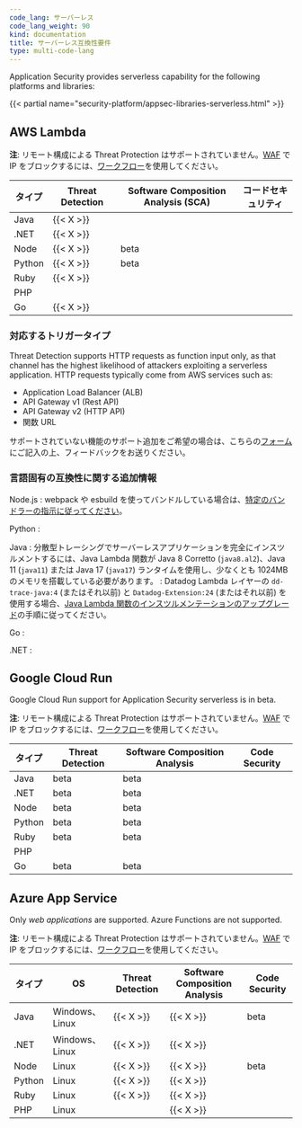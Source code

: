 ```yaml
---
code_lang: サーバーレス
code_lang_weight: 90
kind: documentation
title: サーバーレス互換性要件
type: multi-code-lang
---
```


Application Security provides serverless capability for the following platforms and libraries:

{{< partial name="security-platform/appsec-libraries-serverless.html" >}}</br>

## AWS Lambda
**注**: リモート構成による Threat Protection はサポートされていません。[WAF][6] で IP をブロックするには、[ワークフロー][5]を使用してください。

|タイプ               | Threat Detection  |  Software Composition Analysis (SCA)  | コードセキュリティ     |
| ---       |   ---                     |           ----                    |           ----                            |
| Java          | {{< X >}}             |                               |                       |
| .NET      | {{< X >}}             |                                   |                       |
| Node      | {{< X >}}             | beta                          |                       |
| Python    | {{< X >}}             | beta                          |                       |
| Ruby      | {{< X >}}             |                               |                       |
| PHP       |                   |                           |                       |
| Go        | {{< X >}}             |                           |                       |

### 対応するトリガータイプ
Threat Detection supports HTTP requests as function input only, as that channel has the highest likelihood of attackers exploiting a serverless application. HTTP requests typically come from AWS services such as:
- Application Load Balancer (ALB)
- API Gateway v1 (Rest API)
- API Gateway v2 (HTTP API)
- 関数 URL

<div class="alert alert-info">サポートされていない機能のサポート追加をご希望の場合は、こちらの<a href="https://forms.gle/gHrxGQMEnAobukfn7">フォーム</a>にご記入の上、フィードバックをお送りください。</div>


### 言語固有の互換性に関する追加情報

Node.js
: webpack や esbuild を使ってバンドルしている場合は、[特定のバンドラーの指示に従ってください][4]。

Python
: 

Java
: 分散型トレーシングでサーバーレスアプリケーションを完全にインスツルメントするには、Java Lambda 関数が Java 8 Corretto (`java8.al2`)、Java 11 (`java11`) または Java 17 (`java17`) ランタイムを使用し、少なくとも 1024MB のメモリを搭載している必要があります。
: Datadog Lambda レイヤーの `dd-trace-java:4` (またはそれ以前) と `Datadog-Extension:24` (またはそれ以前) を使用する場合、[Java Lambda 関数のインスツルメンテーションのアップグレード][3]の手順に従ってください。

Go
: 

.NET
: 


## Google Cloud Run

<div class="alert alert-info">Google Cloud Run support for Application Security serverless is in beta</a>.</div>

**注**: リモート構成による Threat Protection はサポートされていません。[WAF][6] で IP をブロックするには、[ワークフロー][5]を使用してください。

|タイプ               | Threat Detection  |  Software Composition Analysis    | Code Security     |
| ---       |   ---                     |           ----                    |           ----                            |
| Java          | beta          | beta                              |                       |
| .NET      | beta          | beta                                  |                       |
| Node      | beta          | beta                          |                       |
| Python    | beta          | beta                          |                       |
| Ruby      | beta          |  beta                             |                       |
| PHP       |             |                         |                       |
| Go        | beta          | beta                          |                       |


## Azure App Service

Only *web applications* are supported. Azure Functions are not supported.

**注**: リモート構成による Threat Protection はサポートされていません。[WAF][6] で IP をブロックするには、[ワークフロー][5]を使用してください。

|タイプ       | OS                 |Threat Detection  |  Software Composition Analysis     | Code Security    |
|-----------|--------------------|------------------|------------------------------------|------------------------------------------|
| Java      | Windows、Linux     | {{< X >}}        | {{< X >}}                          | beta                                     |
| .NET      | Windows、Linux     | {{< X >}}        | {{< X >}}                          |                                          |
| Node      | Linux              | {{< X >}}        | {{< X >}}                          | beta                                     |
| Python    | Linux              | {{< X >}}        | {{< X >}}                          |                                          |
| Ruby      | Linux              | {{< X >}}        | {{< X >}}                          |                                          |
| PHP       | Linux              |                  | {{< X >}}                          |                                          |


[1]: /ja/serverless/distributed_tracing/
[2]: /ja/serverless/guide/datadog_forwarder_python
[3]: /ja/serverless/guide/upgrade_java_instrumentation
[4]: /ja/serverless/guide/serverless_tracing_and_bundlers/
[5]: /ja/service_management/workflows/
[6]: /ja/security/application_security/threats/inapp_waf_rules/